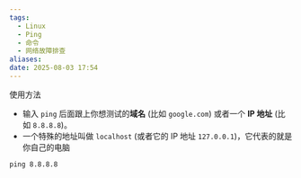 ```yaml
---
tags:
  - Linux
  - Ping
  - 命令
  - 网络故障排查
aliases: 
date: 2025-08-03 17:54
---
```


使用方法

- 输入 `ping` 后面跟上你想测试的**域名** (比如 `google.com`) 或者一个 **IP 地址** (比如 `8.8.8.8`)。
- 一个特殊的地址叫做 `localhost` (或者它的 IP 地址 `127.0.0.1`)，它代表的就是你自己的电脑


```shell
ping 8.8.8.8
```


